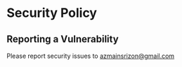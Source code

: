 # Security Policy

## Reporting a Vulnerability

Please report security issues to azmainsrizon@gmail.com
